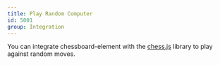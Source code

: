 ```yaml
---
title: Play Random Computer
id: 5001
group: Integration
---
```


You can integrate chessboard-element with the <a href="https://github.com/jhlywa/chess.js">chess.js</a> library to play against random moves.
